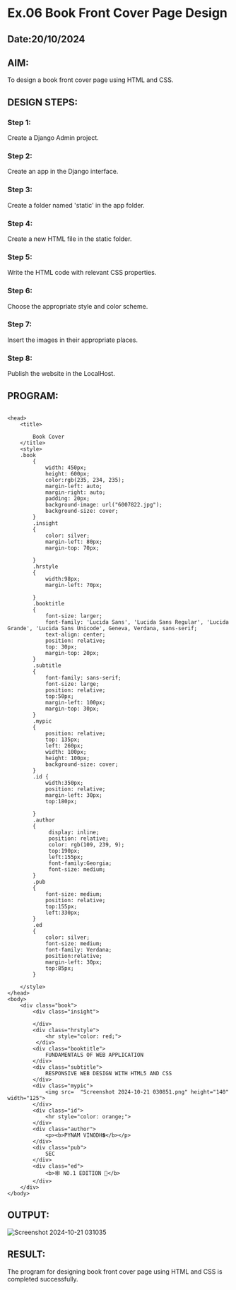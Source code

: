 # Ex.06 Book Front Cover Page Design
## Date:20/10/2024

## AIM:
To design a book front cover page using HTML and CSS.

## DESIGN STEPS:

### Step 1:
Create a Django Admin project.

### Step 2:
Create an app in the Django interface.

### Step 3:
Create a folder named 'static' in the app folder.

### Step 4:
Create a new HTML file in the static folder.

### Step 5:
Write the HTML code with relevant CSS properties.

### Step 6:
Choose the appropriate style and color scheme.

### Step 7:
Insert the images in their appropriate places.

### Step 8:
Publish the website in the LocalHost.

## PROGRAM:
```
 
<head>
    <title>

        Book Cover
    </title>
    <style>
    .book
        {
            width: 450px;
            height: 600px;
            color:rgb(235, 234, 235);
            margin-left: auto;
            margin-right: auto;
            padding: 20px;
            background-image: url("6007822.jpg");
            background-size: cover;
        }    
        .insight
        {
            color: silver;
            margin-left: 80px;
            margin-top: 70px;

        }
        .hrstyle
        {
            width:98px;
            margin-left: 70px;

        }
        .booktitle
        {
            font-size: larger;
            font-family: 'Lucida Sans', 'Lucida Sans Regular', 'Lucida Grande', 'Lucida Sans Unicode', Geneva, Verdana, sans-serif;
            text-align: center;
            position: relative;
            top: 30px;
            margin-top: 20px;
        }
        .subtitle
        {
            font-family: sans-serif;
            font-size: large;
            position: relative;
            top:50px;
            margin-left: 100px;
            margin-top: 30px;
        }
        .mypic
        {
            position: relative; 
            top: 135px; 
            left: 260px; 
            width: 100px; 
            height: 100px; 
            background-size: cover;
        }
        .id { 
            width:350px; 
            position: relative; 
            margin-left: 30px;
            top:180px;
           
        }
        .author
        {
             display: inline; 
             position: relative; 
             color: rgb(109, 239, 9); 
             top:190px; 
             left:155px;
             font-family:Georgia; 
             font-size: medium;
        }
        .pub
        {
            font-size: medium; 
            position: relative; 
            top:155px; 
            left:330px;
        }
        .ed
        {
            color: silver; 
            font-size: medium; 
            font-family: Verdana;
            position:relative; 
            margin-left: 30px;
            top:85px;
        }

    </style>
</head>
<body>
    <div class="book">
        <div class="insight">
             
        </div>
        <div class="hrstyle"> 
            <hr style="color: red;">
         </div>
        <div class="booktitle">
            FUNDAMENTALS OF WEB APPLICATION
        </div>
        <div class="subtitle">
            RESPONSIVE WEB DESIGN WITH HTML5 AND CSS
        </div>
        <div class="mypic">
            <img src=  "Screenshot 2024-10-21 030851.png" height="140" width="125">
        </div>
        <div class="id">
            <hr style="color: orange;">
        </div>
        <div class="author">
            <p><b>PYNAM VINODH💲</b></p>
        </div>
        <div class="pub">
            SEC
        </div>
        <div class="ed">
            <b>🕸️ NO.1 EDITION 👀</b>
        </div>
    </div>
</body>
```


## OUTPUT:
![Screenshot 2024-10-21 031035](https://github.com/user-attachments/assets/c4d947f5-d3a6-47bb-ac6c-98c95ddc9790)




## RESULT:
The program for designing book front cover page using HTML and CSS is completed successfully.
